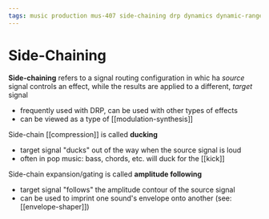 ```yaml
---
tags: music production mus-407 side-chaining drp dynamics dynamic-range dynamic-range-processing compression
---
```


# Side-Chaining

**Side-chaining** refers to a signal routing configuration in whic ha _source_ signal controls an effect, while the results are applied to a different, _target_ signal

- frequently used with DRP, can be used with other types of effects
- can be viewed as a type of [[modulation-synthesis]]

Side-chain [[compression]] is called **ducking**

- target signal "ducks" out of the way when the source signal is loud
- often in pop music: bass, chords, etc. will duck for the [[kick]]

Side-chain expansion/gating is called **amplitude following**

- target signal "follows" the amplitude contour of the source signal
- can be used to imprint one sound's envelope onto another (see: [[envelope-shaper]])
